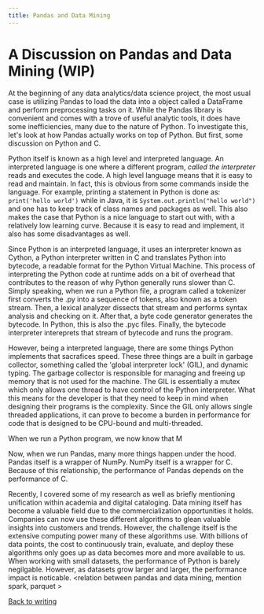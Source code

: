 ```yaml
---
title: Pandas and Data Mining
---
```


# A Discussion on Pandas and Data Mining (WIP)

At the beginning of any data analytics/data science project, the most usual case is utilizing Pandas to load the data into a object called a DataFrame and perform preprocessing tasks on it. While the Pandas library is convenient and comes with a trove of useful analytic tools, it does have some inefficiencies, many due to the nature of Python. To investigate this, let's look at how Pandas actually works on top of Python. But first, some discussion on Python and C.

Python itself is known as a high level and interpreted language. An interpreted language is one where a different program, _called the interpreter_ reads and executes the code. A high level language means that it is easy to read and maintain. In fact, this is obvious from some commands inside the language. For example, printing a statement in Python is done as:
`print('hello world')` while in Java, it is `System.out.println("hello world")` and one has to keep track of class names and packages as well. This also makes the case that Python is a nice language to start out with, with a relatively low learning curve. Because it is easy to read and implement, it also has some disadvantages as well.

Since Python is an interpreted language, it uses an interpreter known as Cython, a Python interpreter written in C and translates Python into bytecode, a readable format for the Python Virtual Machine. This process of interpreting the Python code at runtime adds on a bit of overhead that contributes to the reason of why Python generally runs slower than C. Simply speaking, when we run a Python file, a program called a tokenizer first converts the .py into a sequence of tokens, also known as a token stream. Then, a lexical analyzer dissects that stream and performs syntax analysis and checking on it. After that, a byte code generator generates the bytecode. In Python, this is also the .pyc files. Finally, the bytecode interpreter intereprets that stream of bytecode and runs the program.

However, being a interpreted language, there are some things Python implements that sacrafices speed. These three things are a built in garbage collector, something called the 'global interpreter lock' (GIL), and dynamic typing. The garbage collector is responsible for managing and freeing up memory that is not used for the machine. The GIL is essentially a mutex which only allows one thread to have control of the Python interpreter. What this means for the developer is that they need to keep in mind when designing their programs is the complexity. Since the GIL only allows single threaded applications, it can prove to become a burden in performance for code that is designed to be CPU-bound and multi-threaded.

When we run a Python program, we now know that M<WRITE ABT PYC files>

Now, when we run Pandas, many more things happen under the hood. Pandas itself is a wrapper of NumPy. NumPy itself is a wrapper for C. Because of this relationship, the performance of Pandas depends on the performance of C.
<Maybe add more things on Pyth>

Recently, I covered some of my research as well as briefly mentioning unification within academia and digital cataloging. Data mining itself has become a valuable field due to the commercialization opportunities it holds. Companies can now use these different algorithms to glean valuable insights into customers and trends. However, the challenge itself is the extensive computing power many of these algorithms use. With billions of data points, the cost to continuously train, evaluate, and deploy these algorithms only goes up as data becomes more and more available to us. When working with small datasets, the performance of Python is barely negilgable. However, as datasets grow larger and larger, the performance impact is noticable. <relation between pandas and data mining, mention spark, parquet >

[Back to writing](../../blog)
